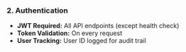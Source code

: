 ### 2. Authentication

- **JWT Required:** All API endpoints (except health check)
- **Token Validation:** On every request
- **User Tracking:** User ID logged for audit trail
